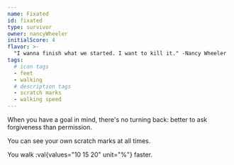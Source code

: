 ```yaml
---
name: Fixated
id: fixated
type: survivor
owner: nancyWheeler
initialScore: 4
flavor: >-
  "I wanna finish what we started. I want to kill it." -Nancy Wheeler
tags:
  # icon tags
  - feet
  - walking
  # description tags
  - scratch marks
  - walking speed
---
```


When you have a goal in mind, there's no turning back: better to ask forgiveness than permission.

You can see your own scratch marks at all times.

You walk :val{values="10 15 20" unit="%"} faster.

